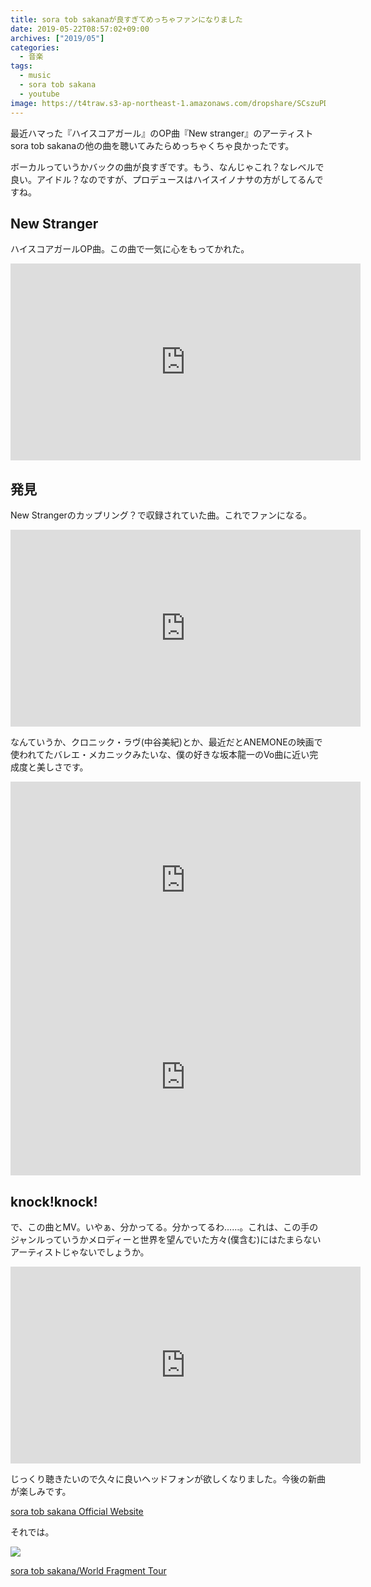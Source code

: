 ```yaml
---
title: sora tob sakanaが良すぎてめっちゃファンになりました
date: 2019-05-22T08:57:02+09:00
archives: ["2019/05"]
categories:
  - 音楽
tags:
  - music
  - sora tob sakana
  - youtube
image: https://t4traw.s3-ap-northeast-1.amazonaws.com/dropshare/SCszuPDROcwWUMsJXb3ko6dMmIoZ9BEE.jpg
---
```

最近ハマった『ハイスコアガール』のOP曲『New stranger』のアーティストsora tob sakanaの他の曲を聴いてみたらめっちゃくちゃ良かったです。

<!--more-->

ボーカルっていうかバックの曲が良すぎです。もう、なんじゃこれ？なレベルで良い。アイドル？なのですが、プロデュースはハイスイノナサの方がしてるんですね。

## New Stranger

ハイスコアガールOP曲。この曲で一気に心をもってかれた。

<iframe width="560" height="315" src="https://www.youtube.com/embed/Tbu_7WtAjU8" frameborder="0" allow="accelerometer; autoplay; encrypted-media; gyroscope; picture-in-picture" allowfullscreen></iframe>

## 発見

New Strangerのカップリング？で収録されていた曲。これでファンになる。

<iframe width="560" height="315" src="https://www.youtube.com/embed/cI90_oRPEPM" frameborder="0" allow="accelerometer; autoplay; encrypted-media; gyroscope; picture-in-picture" allowfullscreen></iframe>

なんていうか、クロニック・ラヴ(中谷美紀)とか、最近だとANEMONEの映画で使われてたバレエ・メカニックみたいな、僕の好きな坂本龍一のVo曲に近い完成度と美しさです。

<iframe width="560" height="315" src="https://www.youtube.com/embed/FQRy3NKN4i8" frameborder="0" allow="accelerometer; autoplay; encrypted-media; gyroscope; picture-in-picture" allowfullscreen></iframe>

<iframe width="560" height="315" src="https://www.youtube.com/embed/IX-usZFwxhc" frameborder="0" allow="accelerometer; autoplay; encrypted-media; gyroscope; picture-in-picture" allowfullscreen></iframe>

## knock!knock!

で、この曲とMV。いやぁ、分かってる。分かってるわ……。これは、この手のジャンルっていうかメロディーと世界を望んでいた方々(僕含む)にはたまらないアーティストじゃないでしょうか。

<iframe width="560" height="315" src="https://www.youtube.com/embed/MyikIWSAEE4" frameborder="0" allow="accelerometer; autoplay; encrypted-media; gyroscope; picture-in-picture" allowfullscreen></iframe>

じっくり聴きたいので久々に良いヘッドフォンが欲しくなりました。今後の新曲が楽しみです。

[sora tob sakana Official Website](https://soratobsakana.tokyo/)

それでは。

<div class="amazfy">
<a href="https://www.amazon.co.jp/dp/B07L8XCBHV?tag=t4traw-22">
<img src="https://ws-fe.amazon-adsystem.com/widgets/q?_encoding=UTF8&ASIN=B07L8XCBHV&Format=_SL250_&ID=AsinImage&MarketPlace=JP&ServiceVersion=20070822&WS=1&tag=t4traw-22&language=ja_JP">
<p>sora tob sakana/World Fragment Tour</p>
</a>
</div>